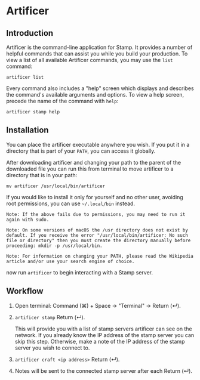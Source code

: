 # Artificer

## Introduction
Artificer is the command-line application for Stamp. It provides a number of helpful commands that can assist you while you build your production. To view a list of all available Artificer commands, you may use the `list` command:

`artificer list`

Every command also includes a "help" screen which displays and describes the command's available arguments and options. To view a help screen, precede the name of the command with `help`:

`artificer stamp help`

## Installation

You can place the artificer executable anywhere you wish. If you put it in a directory that is part of your `PATH`, you can access it globally.

After downloading artificer and changing your path to the parent of the downloaded file you can run this from terminal to move artificer to a directory that is in your path:

`mv artificer /usr/local/bin/artificer`

If you would like to install it only for yourself and no other user, avoiding root permissions, you can use `~/.local/bin` instead.

```
Note: If the above fails due to permissions, you may need to run it again with sudo.

Note: On some versions of macOS the /usr directory does not exist by default. If you receive the error "/usr/local/bin/artificer: No such file or directory" then you must create the directory manually before proceeding: mkdir -p /usr/local/bin.

Note: For information on changing your PATH, please read the Wikipedia article and/or use your search engine of choice.
```
now run `artificer` to begin interacting with a Stamp server.

## Workflow

1. Open terminal: Command (⌘) + Space -> "Terminal" -> Return (↵).
2. `artificer stamp` Return (↵).

   This will provide you with a list of stamp servers artificer can see on the network. If you already know the IP address of the stamp server you can skip this step. Otherwise, make a note of the IP address of the stamp server you wish to connect to.

3. `artificer craft <ip address>` Return (↵).
4. Notes will be sent to the connected stamp server after each Return (↵).
